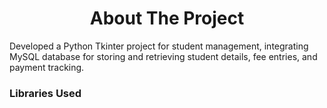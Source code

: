 <h1 align = 'center'> About The Project </h1>
<p>
  Developed a Python Tkinter project for student management, integrating MySQL database for storing and retrieving student details, fee entries, and payment tracking.
</p>
<h3> Libraries Used</h3>
